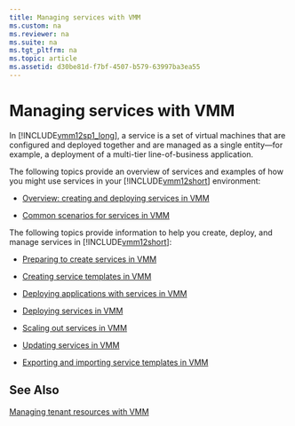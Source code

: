 ```yaml
---
title: Managing services with VMM
ms.custom: na
ms.reviewer: na
ms.suite: na
ms.tgt_pltfrm: na
ms.topic: article
ms.assetid: d30be81d-f7bf-4507-b579-63997ba3ea55
---
```

# Managing services with VMM
In [!INCLUDE[vmm12sp1_long](./Token/vmm12sp1_long_md.md)], a service is a set of virtual machines that are configured and deployed together and are managed as a single entity—for example, a deployment of a multi\-tier line\-of\-business application.

The following topics provide an overview of services and examples of how you might use services in your [!INCLUDE[vmm12short](./Token/vmm12short_md.md)] environment:

-   [Overview: creating and deploying services in VMM](./Overview--creating-and-deploying-services-in-VMM.md)

-   [Common scenarios for services in VMM](./Common-scenarios-for-services-in-VMM.md)

The following topics provide information to help you create, deploy, and manage services in [!INCLUDE[vmm12short](./Token/vmm12short_md.md)]:

-   [Preparing to create services in VMM](./Preparing-to-create-services-in-VMM.md)

-   [Creating service templates in VMM](./Creating-service-templates-in-VMM.md)

-   [Deploying applications with services in VMM](./Deploying-applications-with-services-in-VMM.md)

-   [Deploying services in VMM](./Deploying-services-in-VMM.md)

-   [Scaling out services in VMM](./Scaling-out-services-in-VMM.md)

-   [Updating services in VMM](./Updating-services-in-VMM.md)

-   [Exporting and importing service templates in VMM](./Exporting-and-importing-service-templates-in-VMM.md)

## See Also
[Managing tenant resources with VMM](./Managing-tenant-resources-with-VMM.md)


